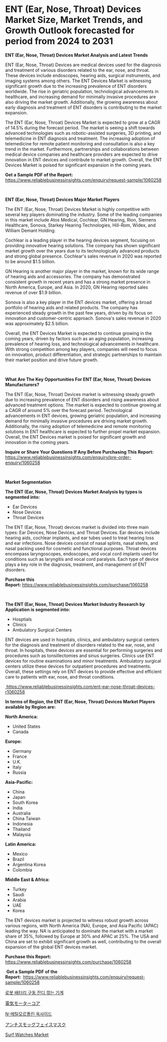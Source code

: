 <p><h1>ENT (Ear, Nose, Throat) Devices Market Size, Market Trends, and Growth Outlook forecasted for period from 2024 to 2031</h1></p><p><strong>ENT (Ear, Nose, Throat) Devices Market Analysis and Latest Trends</strong></p>
<p><p>ENT (Ear, Nose, Throat) Devices are medical devices used for the diagnosis and treatment of various disorders related to the ear, nose, and throat. These devices include endoscopes, hearing aids, surgical instruments, and imaging systems among others. The ENT Devices Market is witnessing significant growth due to the increasing prevalence of ENT disorders worldwide. The rise in geriatric population, technological advancements in healthcare, and increasing demand for minimally invasive procedures are also driving the market growth. Additionally, the growing awareness about early diagnosis and treatment of ENT disorders is contributing to the market expansion.</p><p>The ENT (Ear, Nose, Throat) Devices Market is expected to grow at a CAGR of 14.5% during the forecast period. The market is seeing a shift towards advanced technologies such as robotic-assisted surgeries, 3D printing, and telemedicine in ENT diagnosis and treatment. The increasing adoption of telemedicine for remote patient monitoring and consultation is also a key trend in the market. Furthermore, partnerships and collaborations between medical device companies and healthcare providers are expected to drive innovation in ENT devices and contribute to market growth. Overall, the ENT Devices Market is poised for significant expansion in the coming years.</p></p>
<p><strong>Get a Sample PDF of the Report:&nbsp;</strong> <a href="https://www.reliablebusinessinsights.com/enquiry/request-sample/1060258">https://www.reliablebusinessinsights.com/enquiry/request-sample/1060258</a></p>
<p>&nbsp;</p>
<p><strong>ENT (Ear, Nose, Throat) Devices Major Market Players</strong></p>
<p><p>The ENT (Ear, Nose, Throat) Devices Market is highly competitive with several key players dominating the industry. Some of the leading companies in this market include Atos Medical, Cochlear, GN Hearing, Rion, Siemens Healthcare, Sonova, Starkey Hearing Technologies, Hill-Rom, Widex, and William Demant Holding.</p><p>Cochlear is a leading player in the hearing devices segment, focusing on providing innovative hearing solutions. The company has shown significant market growth over the years due to its technologically advanced products and strong global presence. Cochlear's sales revenue in 2020 was reported to be around $1.5 billion.</p><p>GN Hearing is another major player in the market, known for its wide range of hearing aids and accessories. The company has demonstrated consistent growth in recent years and has a strong market presence in North America, Europe, and Asia. In 2020, GN Hearing reported sales revenue of over $1.9 billion.</p><p>Sonova is also a key player in the ENT devices market, offering a broad portfolio of hearing aids and related products. The company has experienced steady growth in the past few years, driven by its focus on innovation and customer-centric approach. Sonova's sales revenue in 2020 was approximately $2.5 billion.</p><p>Overall, the ENT Devices Market is expected to continue growing in the coming years, driven by factors such as an aging population, increasing prevalence of hearing loss, and technological advancements in healthcare. With strong competition among key players, companies will need to focus on innovation, product differentiation, and strategic partnerships to maintain their market position and drive future growth.</p></p>
<p>&nbsp;</p>
<p><strong>What Are The Key Opportunities For ENT (Ear, Nose, Throat) Devices Manufacturers?</strong></p>
<p><p>The ENT (Ear, Nose, Throat) Devices market is witnessing steady growth due to increasing prevalence of ENT disorders and rising awareness about advanced treatment options. The market is expected to continue growing at a CAGR of around 5% over the forecast period. Technological advancements in ENT devices, growing geriatric population, and increasing demand for minimally invasive procedures are driving market growth. Additionally, the rising adoption of telemedicine and remote monitoring solutions in ENT healthcare is expected to further propel market expansion. Overall, the ENT Devices market is poised for significant growth and innovation in the coming years.</p></p>
<p><strong>Inquire or Share Your Questions If Any Before Purchasing This Report:</strong> <a href="https://www.reliablebusinessinsights.com/enquiry/pre-order-enquiry/1060258">https://www.reliablebusinessinsights.com/enquiry/pre-order-enquiry/1060258</a></p>
<p>&nbsp;</p>
<p><strong>Market Segmentation</strong></p>
<p><strong>The ENT (Ear, Nose, Throat) Devices Market Analysis by types is segmented into:</strong></p>
<p><ul><li>Ear Devices</li><li>Nose Devices</li><li>Throat Devices</li></ul></p>
<p><p>The ENT (Ear, Nose, Throat) devices market is divided into three main types: Ear Devices, Nose Devices, and Throat Devices. Ear devices include hearing aids, cochlear implants, and ear tubes used to treat hearing loss and ear infections. Nose devices consist of nasal splints, nasal stents, and nasal packing used for cosmetic and functional purposes. Throat devices encompass laryngoscopes, endoscopes, and vocal cord implants used for conditions such as laryngitis and vocal cord paralysis. Each type of device plays a key role in the diagnosis, treatment, and management of ENT disorders.</p></p>
<p><strong>Purchase this Report:&nbsp;</strong><a href="https://www.reliablebusinessinsights.com/purchase/1060258">https://www.reliablebusinessinsights.com/purchase/1060258</a></p>
<p>&nbsp;</p>
<p><strong>The ENT (Ear, Nose, Throat) Devices Market Industry Research by Application is segmented into:</strong></p>
<p><ul><li>Hosptials</li><li>Clinics</li><li>Ambulatory Surgical Centers</li></ul></p>
<p><p>ENT devices are used in hospitals, clinics, and ambulatory surgical centers for the diagnosis and treatment of disorders related to the ear, nose, and throat. In hospitals, these devices are essential for performing surgeries and procedures such as tonsillectomies and sinus surgeries. Clinics use ENT devices for routine examinations and minor treatments. Ambulatory surgical centers utilize these devices for outpatient procedures and treatments. Overall, these settings rely on ENT devices to provide effective and efficient care to patients with ear, nose, and throat conditions.</p></p>
<p><a href="https://www.reliablebusinessinsights.com/ent-ear-nose-throat-devices-r1060258">&nbsp;https://www.reliablebusinessinsights.com/ent-ear-nose-throat-devices-r1060258</a></p>
<p><strong>In terms of Region, the ENT (Ear, Nose, Throat) Devices Market Players available by Region are:</strong></p>
<p>
    <p> <strong> North America: </strong>
        <ul>
            <li>United States</li>
            <li>Canada</li>
        </ul>
        </p> 
    <p> <strong> Europe: </strong>
        <ul>
            <li>Germany</li>
            <li>France</li>
            <li>U.K.</li>
            <li>Italy</li>
            <li>Russia</li>
        </ul>
        </p> 
    <p> <strong> Asia-Pacific: </strong>
        <ul>
            <li>China</li>
            <li>Japan</li>
            <li>South Korea</li>
            <li>India</li>
            <li>Australia</li>
            <li>China Taiwan</li>
            <li>Indonesia</li>
            <li>Thailand</li>
            <li>Malaysia</li>
        </ul>
        </p> 
    <p> <strong> Latin America: </strong>
        <ul>
            <li>Mexico</li>
            <li>Brazil</li>
            <li>Argentina Korea</li>
            <li>Colombia</li>
        </ul>
        </p> 
    <p> <strong> Middle East & Africa: </strong>
        <ul>
            <li>Turkey</li>
            <li>Saudi</li>
            <li>Arabia</li>
            <li>UAE</li>
            <li>Korea</li>
        </ul>
    </p>
    </p>
<p><p>The ENT devices market is projected to witness robust growth across various regions, with North America (NA), Europe, and Asia Pacific (APAC) leading the way. NA is anticipated to dominate the market with a market share of 35%, followed by Europe at 30% and APAC at 25%. The USA and China are set to exhibit significant growth as well, contributing to the overall expansion of the global ENT devices market.</p></p>
<p><strong>Purchase this Report: </strong><a href="https://www.reliablebusinessinsights.com/purchase/1060258">https://www.reliablebusinessinsights.com/purchase/1060258</a></p>
<p>&nbsp;<strong>Get a Sample PDF of the Report:&nbsp;&nbsp;</strong><a href="https://www.reliablebusinessinsights.com/enquiry/request-sample/1060258">https://www.reliablebusinessinsights.com/enquiry/request-sample/1060258</a></p>
<p><strong></strong></p>
<p><p><a href="https://github.com/camron674/Market-Research-Report-List-1/blob/main/571719084450.md">로봇 배터리 구동 잔디 깎는 기계</a></p><p><a href="https://github.com/FredaJerde/Market-Research-Report-List-1/blob/main/292529591176.md">電気モーターコア</a></p><p><a href="https://github.com/BrettWeberrt8767765/Market-Research-Report-List-1/blob/main/566730784449.md">N-메틸모르폴린 옥사이드</a></p><p><a href="https://github.com/sghwr779811674/Market-Research-Report-List-2/blob/main/904110791636.md">アンチスモッグフェイスマスク</a></p><p><a href="https://issuu.com/reportprime-2/docs/surf-watches-market-size-2030.pptx">Surf Watches Market</a></p></p>